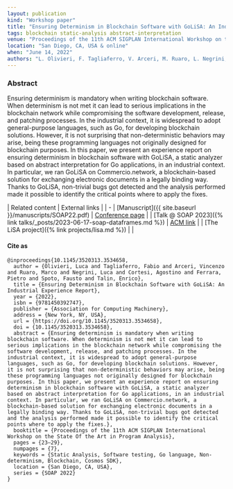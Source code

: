 ```yaml
---
layout: publication
kind: "Workshop paper"
title: "Ensuring Determinism in Blockchain Software with GoLiSA: An Industrial Experience Report"
tags: blockchain static-analysis abstract-interpretation
venue: "Proceedings of the 11th ACM SIGPLAN International Workshop on the State Of the Art in Program Analysis (SOAP 2022)"
location: "San Diego, CA, USA & online"
when: "June 14, 2022"
authors: "L. Olivieri, F. Tagliaferro, V. Arceri, M. Ruaro, L. Negrini, A. Cortesi, P. Ferrara, F. Spoto, E. Tallin"
---
```


### Abstract

Ensuring determinism is mandatory when writing blockchain software. When determinism is not met it can lead to serious implications in the blockchain network while compromising the software development, release, and patching processes. In the industrial context, it is widespread to adopt general-purpose languages, such as Go, for developing blockchain solutions. However, it is not surprising that non-deterministic behaviors may arise, being these programming languages not originally designed for blockchain purposes. In this paper, we present an experience report on ensuring determinism in blockchain software with GoLiSA, a static analyzer based on abstract interpretation for Go applications, in an industrial context. In particular, we ran GoLiSA on Commercio.network, a blockchain-based solution for exchanging electronic documents in a legally binding way. Thanks to GoLiSA, non-trivial bugs got detected and the analysis performed made it possible to identify the critical points where to apply the fixes.

<div class="divtable" markdown="1"> 

| Related content | External links |
| - 
| [Manuscript]({{ site.baseurl }}/manuscripts/SOAP22.pdf) | [Conference page](https://pldi22.sigplan.org/details/SOAP-2022-papers/4/Ensuring-Determinism-in-Blockchain-Software-with-GoLiSA-An-Industrial-Experience-Rep) | 
| [Talk @ SOAP 2023]({% link talks/_posts/2023-06-17-soap-dataframes.md %}) | [ACM link](https://dl.acm.org/doi/10.1145/3520313.3534658) | 
| [The LiSA project]({% link projects/lisa.md %}) | |

 </div>

#### Cite as

```
@inproceedings{10.1145/3520313.3534658,
  author = {Olivieri, Luca and Tagliaferro, Fabio and Arceri, Vincenzo and Ruaro, Marco and Negrini, Luca and Cortesi, Agostino and Ferrara, Pietro and Spoto, Fausto and Talin, Enrico},
  title = {Ensuring Determinism in Blockchain Software with GoLiSA: An Industrial Experience Report},
  year = {2022},
  isbn = {9781450392747},
  publisher = {Association for Computing Machinery},
  address = {New York, NY, USA},
  url = {https://doi.org/10.1145/3520313.3534658},
  doi = {10.1145/3520313.3534658},
  abstract = {Ensuring determinism is mandatory when writing blockchain software. When determinism is not met it can lead to serious implications in the blockchain network while compromising the software development, release, and patching processes. In the industrial context, it is widespread to adopt general-purpose languages, such as Go, for developing blockchain solutions. However, it is not surprising that non-deterministic behaviors may arise, being these programming languages not originally designed for blockchain purposes. In this paper, we present an experience report on ensuring determinism in blockchain software with GoLiSA, a static analyzer based on abstract interpretation for Go applications, in an industrial context. In particular, we ran GoLiSA on Commercio.network, a blockchain-based solution for exchanging electronic documents in a legally binding way. Thanks to GoLiSA, non-trivial bugs got detected and the analysis performed made it possible to identify the critical points where to apply the fixes.},
  booktitle = {Proceedings of the 11th ACM SIGPLAN International Workshop on the State Of the Art in Program Analysis},
  pages = {23–29},
  numpages = {7},
  keywords = {Static Analysis, Software testing, Go language, Non-determinism, Blockchain, Cosmos SDK},
  location = {San Diego, CA, USA},
  series = {SOAP 2022}
}
```